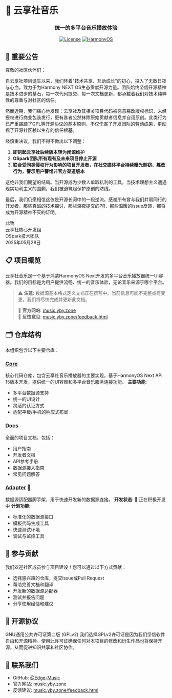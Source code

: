 # 🎵 云享社音乐
<div align="center">
    <h3>统一的多平台音乐播放体验</h3>
    
[![License](https://img.shields.io/badge/License-GPL%20v2-blue.svg)](https://www.gnu.org/licenses/old-licenses/gpl-2.0.en.html)
[![HarmonyOS](https://img.shields.io/badge/HarmonyOS-API%2015-orange)](https://developer.harmonyos.com/)
</div>

## 🚨 重要公告
尊敬的社区伙伴们：

自云享社项目诞生以来，我们怀着"技术共享、互助成长"的初心，投入了无数日夜与心血，致力于为Harmony NEXT OS生态贡献开源力量。团队始终坚信开源精神是技术进步的基石，每一次代码提交、每一次文档更新，都承载着我们对技术纯粹性的尊重与对社区的信任。

然而近期，我们痛心地发现：云享社及其相关项目代码被恶意篡改版权标识、未经授权进行商业包装发行，更有甚者公然抹除原始贡献者信息并自诩原创。此类行为已严重践踏了GPL等开源协议的基本原则，不仅伤害了开发团队的劳动成果，更动摇了开源社区赖以生存的信任根基。

经慎重决议，我们不得不做出以下调整：
1. **即刻起云享社后续版本转为闭源维护**
2. **OSpark团队所有现有及未来项目停止开源**
3. **联合受同类侵权行为影响的项目开发者，在社交媒体平台持续曝光剽窃、篡改行为，警示用户警惕非官方渠道版本**

这绝非我们期望的结局。当开源成为少数人牟取私利的工具，当技术理想主义遭遇现实功利主义的围剿，我们被迫筑起保护原创的防线。

最后，我们仍愿相信这仅是开源长河中的一段逆流。感谢所有曾与我们并肩同行的开发者，那些真诚的技术探讨、那些深夜提交的PR、那些温暖的issue反馈，都将成为开源精神不灭的证明。

此致  
云享社核心开发组  
OSpark技术团队  
2025年05月28日

## 📋 项目概览
云享社音乐是一个基于鸿蒙HarmonyOS Next开发的多平台音乐播放器统一UI容器。我们的目标是为用户提供流畅、统一的音乐体验，无论音乐来源于哪个平台。
> ⚠️ **注意**: 数据源基本格式定义文档正在撰写中。当前信息可能不完整或有变更。我们将尽快完成并更新此文档。
> 
> 📌 **官方网站**: [music.yby.zone](https://music.yby.zone)  
> 📢 **反馈意见**: [music.yby.zone/feedback.html](https://music.yby.zone/feedback.html)

## 🗂️ 仓库结构
本组织包含以下主要仓库：
### [Core](https://github.com/Edge-Music/Core)
核心代码仓库，包含云享社音乐播放器的主要实现。基于HarmonyOS Next API 15版本开发，提供统一的UI容器和多平台音乐服务连接功能。
**主要功能**:
- 多平台数据源支持
- 统一的UI设计
- 灵活的认证方式
- 适配平板/手机的响应式布局
### [Docs](https://github.com/Edge-Music/Docs)
全面的项目文档，包括：
- 用户指南
- 开发者文档
- API参考手册
- 数据源接入指南
- 常见问题解答
### [Adapter](https://github.com/Edge-Music/Adapter) 🚧
数据源适配器脚手架，用于快速开发新的数据源连接。
**开发状态**: 🚧 正在积极开发中
**计划功能**:
- 标准化的数据源接口
- 模板代码生成工具
- 快速测试环境
- 调试与监控工具
## 🚀 参与贡献
我们欢迎社区成员参与项目建设！您可以通过以下方式贡献：
- 选择感兴趣的仓库，提交Issue或Pull Request
- 帮助完善文档和翻译
- 开发新的数据源适配器
- 测试并报告问题
- 分享使用经验和建议
<!-- 详细的贡献指南请参阅[贡献者文档](https://github.com/Edge-Music/Docs/blob/main/CONTRIBUTING.md)。 -->
## 📜 开源协议
GNU通用公共许可证第二版 (GPLv2)
我们选择GPLv2许可证是因为我们坚信软件自由和开源精神。使用此许可证确保任何对本项目的修改和衍生作品也将保持开源，从而促进知识共享和社区协作。
## 🌟 联系我们
- GitHub: [@Edge-Music](https://github.com/Edge-Music)
- 官方网站: [music.yby.zone](https://music.yby.zone)
- 反馈建议: [music.yby.zone/feedback.html](https://music.yby.zone/feedback.html)

